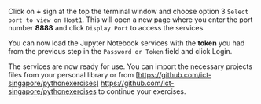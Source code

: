 Click on **+** sign at the top the terminal window and choose option 3 `Select port to view on Host1`. This will open a new page where you enter the port number **8888** and click `Display Port` to access the services. 

You can now load the Jupyter Notebook services with the **token** you had from the previous step in the `Password or Token` field and click Login.

The services are now ready for use. You can import the necessary projects files from your personal library or from [https://github.com/ict-singapore/pythonexercises] https://github.com/ict-singapore/pythonexercises to continue your exercises.
